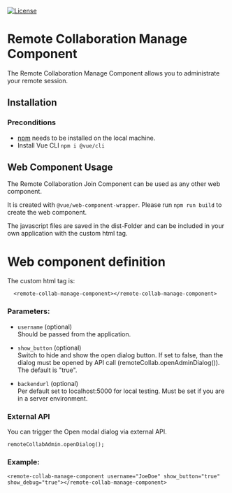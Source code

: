 [![License](https://img.shields.io/badge/License-Apache%202.0-blue.svg)](https://opensource.org/licenses/Apache-2.0)

# Remote Collaboration Manage Component

The Remote Collaboration Manage Component allows you to administrate your remote session.

## Installation

### Preconditions

* [npm](https://nodejs.org/en/download/) needs to be installed on the local machine.
* Install Vue CLI ``npm i @vue/cli``

## Web Component Usage
The Remote Collaboration Join Component can be used as any other web component.

It is created with ``@vue/web-component-wrapper``. Please run ``npm run build`` to create the web component.

The javascript files are saved in the dist-Folder and can be included in your own application with the custom html tag.


# Web component definition  

The custom html tag is:
```
  <remote-collab-manage-component></remote-collab-manage-component>
```

### Parameters: 

* `username` (optional)<br>
  Should be passed from the application.

* `show_button` (optional)<br> 
  Switch to hide and show the open dialog button. If set to false, than the dialog must be opened by API call (remoteCollab.openAdminDialog()). The default is "true".

* `backendurl` (optional)<br> 
  Per default set to localhost:5000 for local testing. Must be set if you are in a server environment.


### External API 
You can trigger the Open modal dialog via external API. 
```
remoteCollabAdmin.openDialog();
```


### Example: 
```
<remote-collab-manage-component username="JoeDoe" show_button="true" show_debug="true"></remote-collab-manage-component>
```
